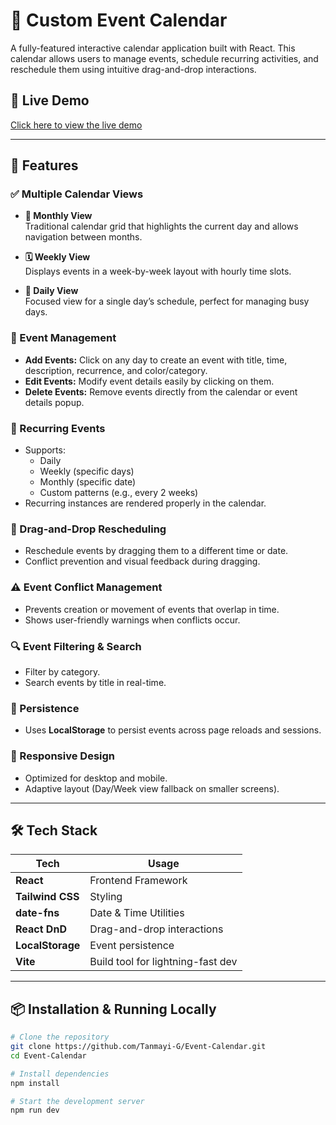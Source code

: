 # 📅 Custom Event Calendar

A fully-featured interactive calendar application built with React. This calendar allows users to manage events, schedule recurring activities, and reschedule them using intuitive drag-and-drop interactions.

## 🚀 Live Demo

[Click here to view the live demo](https://event-calendar-teal.vercel.app/)

---

## 📌 Features

### ✅ Multiple Calendar Views

- **📆 Monthly View**  
  Traditional calendar grid that highlights the current day and allows navigation between months.

- **🗓️ Weekly View**  
  Displays events in a week-by-week layout with hourly time slots.

- **📅 Daily View**  
  Focused view for a single day’s schedule, perfect for managing busy days.

### 📝 Event Management

- **Add Events:** Click on any day to create an event with title, time, description, recurrence, and color/category.
- **Edit Events:** Modify event details easily by clicking on them.
- **Delete Events:** Remove events directly from the calendar or event details popup.

### 🔁 Recurring Events

- Supports:
  - Daily
  - Weekly (specific days)
  - Monthly (specific date)
  - Custom patterns (e.g., every 2 weeks)
- Recurring instances are rendered properly in the calendar.

### 🔄 Drag-and-Drop Rescheduling

- Reschedule events by dragging them to a different time or date.
- Conflict prevention and visual feedback during dragging.

### ⚠️ Event Conflict Management

- Prevents creation or movement of events that overlap in time.
- Shows user-friendly warnings when conflicts occur.

### 🔍 Event Filtering & Search

- Filter by category.
- Search events by title in real-time.

### 💾 Persistence

- Uses **LocalStorage** to persist events across page reloads and sessions.

### 📱 Responsive Design

- Optimized for desktop and mobile.
- Adaptive layout (Day/Week view fallback on smaller screens).

---

## 🛠️ Tech Stack

| Tech             | Usage                             |
| ---------------- | --------------------------------- |
| **React**        | Frontend Framework                |
| **Tailwind CSS** | Styling                           |
| **date-fns**     | Date & Time Utilities             |
| **React DnD**    | Drag-and-drop interactions        |
| **LocalStorage** | Event persistence                 |
| **Vite**         | Build tool for lightning-fast dev |

---

## 📦 Installation & Running Locally

```bash
# Clone the repository
git clone https://github.com/Tanmayi-G/Event-Calendar.git
cd Event-Calendar

# Install dependencies
npm install

# Start the development server
npm run dev
```
